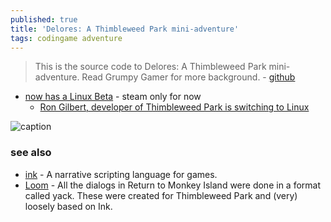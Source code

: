 ```yaml
---
published: true
title: 'Delores: A Thimbleweed Park mini-adventure'
tags: codingame adventure
---
```

> This is the source code to Delores: A Thimbleweed Park mini-adventure. Read Grumpy Gamer for more background. - [github](https://github.com/grumpygamer/DeloresDev)

- [now has a Linux Beta](https://www.gamingonlinux.com/2020/09/delores-a-thimbleweed-park-mini-adventure-now-has-a-linux-beta) - steam only for now
	- [Ron Gilbert, developer of Thimbleweed Park is switching to Linux](https://www.gamingonlinux.com/2020/07/ron-gilbert-developer-of-thimbleweed-park-is-switching-to-linux)

![caption](https://thimbleweedpark.com/img/delores_header.png)

### see also
- [ink](https://www.inklestudios.com/ink/) - A narrative scripting language for games.
- [Loom](https://grumpygamer.com/loom) - All the dialogs in Return to Monkey Island were done in a format called yack. These were created for Thimbleweed Park and (very) loosely based on Ink.
